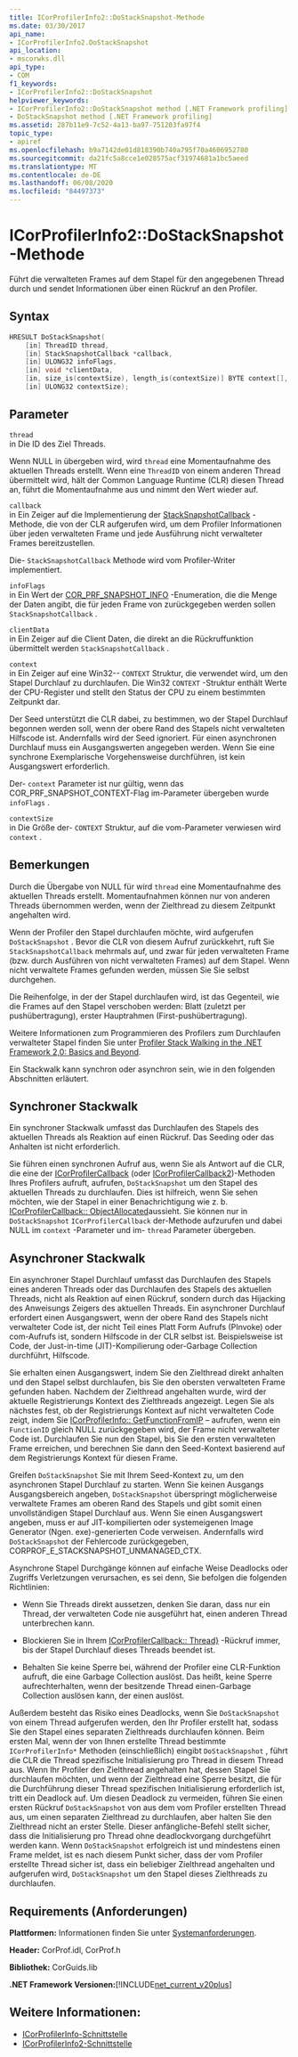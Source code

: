 ```yaml
---
title: ICorProfilerInfo2::DoStackSnapshot-Methode
ms.date: 03/30/2017
api_name:
- ICorProfilerInfo2.DoStackSnapshot
api_location:
- mscorwks.dll
api_type:
- COM
f1_keywords:
- ICorProfilerInfo2::DoStackSnapshot
helpviewer_keywords:
- ICorProfilerInfo2::DoStackSnapshot method [.NET Framework profiling]
- DoStackSnapshot method [.NET Framework profiling]
ms.assetid: 287b11e9-7c52-4a13-ba97-751203fa97f4
topic_type:
- apiref
ms.openlocfilehash: b9a7142de01d818390b740a795f70a4606952780
ms.sourcegitcommit: da21fc5a8cce1e028575acf31974681a1bc5aeed
ms.translationtype: MT
ms.contentlocale: de-DE
ms.lasthandoff: 06/08/2020
ms.locfileid: "84497373"
---
```

# <a name="icorprofilerinfo2dostacksnapshot-method"></a>ICorProfilerInfo2::DoStackSnapshot-Methode
Führt die verwalteten Frames auf dem Stapel für den angegebenen Thread durch und sendet Informationen über einen Rückruf an den Profiler.  
  
## <a name="syntax"></a>Syntax  
  
```cpp  
HRESULT DoStackSnapshot(  
    [in] ThreadID thread,  
    [in] StackSnapshotCallback *callback,  
    [in] ULONG32 infoFlags,  
    [in] void *clientData,  
    [in, size_is(contextSize), length_is(contextSize)] BYTE context[],  
    [in] ULONG32 contextSize);  
```  
  
## <a name="parameters"></a>Parameter  
 `thread`  
 in Die ID des Ziel Threads.  
  
 Wenn NULL in übergeben wird, wird `thread` eine Momentaufnahme des aktuellen Threads erstellt. Wenn eine `ThreadID` von einem anderen Thread übermittelt wird, hält der Common Language Runtime (CLR) diesen Thread an, führt die Momentaufnahme aus und nimmt den Wert wieder auf.  
  
 `callback`  
 in Ein Zeiger auf die Implementierung der [StackSnapshotCallback](stacksnapshotcallback-function.md) -Methode, die von der CLR aufgerufen wird, um dem Profiler Informationen über jeden verwalteten Frame und jede Ausführung nicht verwalteter Frames bereitzustellen.  
  
 Die- `StackSnapshotCallback` Methode wird vom Profiler-Writer implementiert.  
  
 `infoFlags`  
 in Ein Wert der [COR_PRF_SNAPSHOT_INFO](cor-prf-snapshot-info-enumeration.md) -Enumeration, die die Menge der Daten angibt, die für jeden Frame von zurückgegeben werden sollen `StackSnapshotCallback` .  
  
 `clientData`  
 in Ein Zeiger auf die Client Daten, die direkt an die Rückruffunktion übermittelt werden `StackSnapshotCallback` .  
  
 `context`  
 in Ein Zeiger auf eine Win32-- `CONTEXT` Struktur, die verwendet wird, um den Stapel Durchlauf zu durchlaufen. Die Win32 `CONTEXT` -Struktur enthält Werte der CPU-Register und stellt den Status der CPU zu einem bestimmten Zeitpunkt dar.  
  
 Der Seed unterstützt die CLR dabei, zu bestimmen, wo der Stapel Durchlauf begonnen werden soll, wenn der obere Rand des Stapels nicht verwalteten Hilfscode ist. Andernfalls wird der Seed ignoriert. Für einen asynchronen Durchlauf muss ein Ausgangswerten angegeben werden. Wenn Sie eine synchrone Exemplarische Vorgehensweise durchführen, ist kein Ausgangswert erforderlich.  
  
 Der- `context` Parameter ist nur gültig, wenn das COR_PRF_SNAPSHOT_CONTEXT-Flag im-Parameter übergeben wurde `infoFlags` .  
  
 `contextSize`  
 in Die Größe der- `CONTEXT` Struktur, auf die vom-Parameter verwiesen wird `context` .  
  
## <a name="remarks"></a>Bemerkungen  
 Durch die Übergabe von NULL für wird `thread` eine Momentaufnahme des aktuellen Threads erstellt. Momentaufnahmen können nur von anderen Threads übernommen werden, wenn der Zielthread zu diesem Zeitpunkt angehalten wird.  
  
 Wenn der Profiler den Stapel durchlaufen möchte, wird aufgerufen `DoStackSnapshot` . Bevor die CLR von diesem Aufruf zurückkehrt, ruft Sie `StackSnapshotCallback` mehrmals auf, und zwar für jeden verwalteten Frame (bzw. durch Ausführen von nicht verwalteten Frames) auf dem Stapel. Wenn nicht verwaltete Frames gefunden werden, müssen Sie Sie selbst durchgehen.  
  
 Die Reihenfolge, in der der Stapel durchlaufen wird, ist das Gegenteil, wie die Frames auf den Stapel verschoben werden: Blatt (zuletzt per pushübertragung), erster Hauptrahmen (First-pushübertragung).  
  
 Weitere Informationen zum Programmieren des Profilers zum Durchlaufen verwalteter Stapel finden Sie unter [Profiler Stack Walking in the .NET Framework 2,0: Basics and Beyond](https://docs.microsoft.com/previous-versions/dotnet/articles/bb264782(v=msdn.10)).  
  
 Ein Stackwalk kann synchron oder asynchron sein, wie in den folgenden Abschnitten erläutert.  
  
## <a name="synchronous-stack-walk"></a>Synchroner Stackwalk  
 Ein synchroner Stackwalk umfasst das Durchlaufen des Stapels des aktuellen Threads als Reaktion auf einen Rückruf. Das Seeding oder das Anhalten ist nicht erforderlich.  
  
 Sie führen einen synchronen Aufruf aus, wenn Sie als Antwort auf die CLR, die eine der [ICorProfilerCallback](icorprofilercallback-interface.md) (oder [ICorProfilerCallback2](icorprofilercallback2-interface.md))-Methoden Ihres Profilers aufruft, aufrufen, `DoStackSnapshot` um den Stapel des aktuellen Threads zu durchlaufen. Dies ist hilfreich, wenn Sie sehen möchten, wie der Stapel in einer Benachrichtigung wie z. b. [ICorProfilerCallback:: ObjectAllocated](icorprofilercallback-objectallocated-method.md)aussieht. Sie können nur in `DoStackSnapshot` `ICorProfilerCallback` der-Methode aufzurufen und dabei NULL im `context` -Parameter und im- `thread` Parameter übergeben.  
  
## <a name="asynchronous-stack-walk"></a>Asynchroner Stackwalk  
 Ein asynchroner Stapel Durchlauf umfasst das Durchlaufen des Stapels eines anderen Threads oder das Durchlaufen des Stapels des aktuellen Threads, nicht als Reaktion auf einen Rückruf, sondern durch das Hijacking des Anweisungs Zeigers des aktuellen Threads. Ein asynchroner Durchlauf erfordert einen Ausgangswert, wenn der obere Rand des Stapels nicht verwalteter Code ist, der nicht Teil eines Platt Form Aufrufs (PInvoke) oder com-Aufrufs ist, sondern Hilfscode in der CLR selbst ist. Beispielsweise ist Code, der Just-in-time (JIT)-Kompilierung oder-Garbage Collection durchführt, Hilfscode.  
  
 Sie erhalten einen Ausgangswert, indem Sie den Zielthread direkt anhalten und den Stapel selbst durchlaufen, bis Sie den obersten verwalteten Frame gefunden haben. Nachdem der Zielthread angehalten wurde, wird der aktuelle Registrierungs Kontext des Zielthreads angezeigt. Legen Sie als nächstes fest, ob der Registrierungs Kontext auf nicht verwalteten Code zeigt, indem Sie [ICorProfilerInfo:: GetFunctionFromIP](icorprofilerinfo-getfunctionfromip-method.md) – aufrufen, wenn ein `FunctionID` gleich NULL zurückgegeben wird, der Frame nicht verwalteter Code ist. Durchlaufen Sie nun den Stapel, bis Sie den ersten verwalteten Frame erreichen, und berechnen Sie dann den Seed-Kontext basierend auf dem Registrierungs Kontext für diesen Frame.  
  
 Greifen `DoStackSnapshot` Sie mit Ihrem Seed-Kontext zu, um den asynchronen Stapel Durchlauf zu starten. Wenn Sie keinen Ausgangs Ausgangsbereich angeben, `DoStackSnapshot` überspringt möglicherweise verwaltete Frames am oberen Rand des Stapels und gibt somit einen unvollständigen Stapel Durchlauf aus. Wenn Sie einen Ausgangswert angeben, muss er auf JIT-kompilierten oder systemeigenen Image Generator (Ngen. exe)-generierten Code verweisen. Andernfalls wird `DoStackSnapshot` der Fehlercode zurückgegeben, CORPROF_E_STACKSNAPSHOT_UNMANAGED_CTX.  
  
 Asynchrone Stapel Durchgänge können auf einfache Weise Deadlocks oder Zugriffs Verletzungen verursachen, es sei denn, Sie befolgen die folgenden Richtlinien:  
  
- Wenn Sie Threads direkt aussetzen, denken Sie daran, dass nur ein Thread, der verwalteten Code nie ausgeführt hat, einen anderen Thread unterbrechen kann.  
  
- Blockieren Sie in Ihrem [ICorProfilerCallback:: Thread}](icorprofilercallback-threaddestroyed-method.md) -Rückruf immer, bis der Stapel Durchlauf dieses Threads beendet ist.  
  
- Behalten Sie keine Sperre bei, während der Profiler eine CLR-Funktion aufruft, die eine Garbage Collection auslöst. Das heißt, keine Sperre aufrechterhalten, wenn der besitzende Thread einen-Garbage Collection auslösen kann, der einen auslöst.  
  
 Außerdem besteht das Risiko eines Deadlocks, wenn Sie `DoStackSnapshot` von einem Thread aufgerufen werden, den Ihr Profiler erstellt hat, sodass Sie den Stapel eines separaten Zielthreads durchlaufen können. Beim ersten Mal, wenn der von Ihnen erstellte Thread bestimmte `ICorProfilerInfo*` Methoden (einschließlich) eingibt `DoStackSnapshot` , führt die CLR die Thread spezifische Initialisierung pro Thread in diesem Thread aus. Wenn Ihr Profiler den Zielthread angehalten hat, dessen Stapel Sie durchlaufen möchten, und wenn der Zielthread eine Sperre besitzt, die für die Durchführung dieser Thread spezifischen Initialisierung erforderlich ist, tritt ein Deadlock auf. Um diesen Deadlock zu vermeiden, führen Sie einen ersten Rückruf `DoStackSnapshot` von aus dem vom Profiler erstellten Thread aus, um einen separaten Zielthread zu durchlaufen, aber halten Sie den Zielthread nicht an erster Stelle. Dieser anfängliche-Befehl stellt sicher, dass die Initialisierung pro Thread ohne deadlockvorgang durchgeführt werden kann. Wenn `DoStackSnapshot` erfolgreich ist und mindestens einen Frame meldet, ist es nach diesem Punkt sicher, dass der vom Profiler erstellte Thread sicher ist, dass ein beliebiger Zielthread angehalten und aufgerufen wird, `DoStackSnapshot` um den Stapel dieses Zielthreads zu durchlaufen.  
  
## <a name="requirements"></a>Requirements (Anforderungen)  
 **Plattformen:** Informationen finden Sie unter [Systemanforderungen](../../get-started/system-requirements.md).  
  
 **Header:** CorProf.idl, CorProf.h  
  
 **Bibliothek:** CorGuids.lib  
  
 **.NET Framework Versionen:**[!INCLUDE[net_current_v20plus](../../../../includes/net-current-v20plus-md.md)]  
  
## <a name="see-also"></a>Weitere Informationen:

- [ICorProfilerInfo-Schnittstelle](icorprofilerinfo-interface.md)
- [ICorProfilerInfo2-Schnittstelle](icorprofilerinfo2-interface.md)
